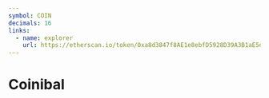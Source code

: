 ```yaml
---
symbol: COIN
decimals: 16
links:
  - name: explorer
    url: https://etherscan.io/token/0xa8d3847f8AE1e8ebfD5928D39A3B1aE5dA12A61f
---
```


# Coinibal
